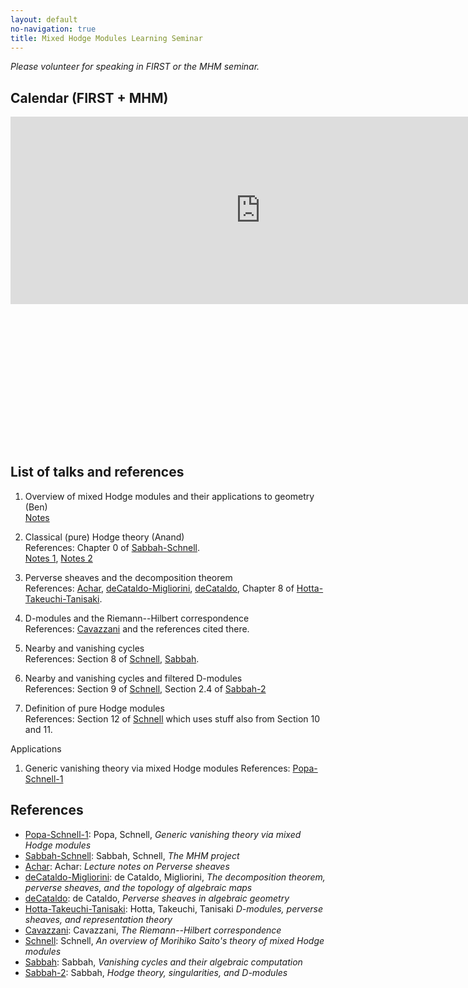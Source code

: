 ```yaml
---
layout: default
no-navigation: true
title: Mixed Hodge Modules Learning Seminar
---
```


*Please volunteer for speaking in FIRST or the MHM seminar.*

## Calendar (FIRST + MHM)

<div class="calendar" style="padding-bottom:45%">
<iframe src="https://calendar.google.com/calendar/embed?showTitle=0&amp;mode=AGENDA&amp;height=300&amp;wkst=1&amp;bgcolor=%23FFFFFF&amp;src=m8mkolro9bjhs8e300v7nmnt84%40group.calendar.google.com&amp;color=%238C500B&amp;ctz=America%2FNew_York" style="border-width:0" width="800" height="300" frameborder="0" scrolling="no"></iframe>
</div>

## List of talks and references 


1. Overview of mixed Hodge modules and their applications to geometry (Ben)  
	[Notes](mhm1.pdf) 

1. Classical (pure) Hodge theory (Anand)  
   References: Chapter 0 of [Sabbah-Schnell].  
   [Notes 1](mhm2-asilata.pdf), [Notes 2](mhm2-anand.pdf)
   
1. Perverse sheaves and the decomposition theorem  
   References: [Achar], [deCataldo-Migliorini], [deCataldo], Chapter 8 of [Hotta-Takeuchi-Tanisaki].

1. D-modules and the Riemann--Hilbert correspondence  
   References: [Cavazzani] and the references cited there.

1. Nearby and vanishing cycles  
   References: Section 8 of [Schnell], [Sabbah].

1. Nearby and vanishing cycles and filtered D-modules  
   References: Section 9 of [Schnell], Section 2.4 of [Sabbah-2]

1. Definition of pure Hodge modules  
   References: Section 12 of [Schnell] which uses stuff also from Section 10 and 11.

Applications

1. Generic vanishing theory via mixed Hodge modules
   References: [Popa-Schnell-1]


## References


* [Popa-Schnell-1]\: Popa, Schnell, *Generic vanishing theory via mixed Hodge modules*
* [Sabbah-Schnell]\: Sabbah, Schnell, *The MHM project*
* [Achar]\: Achar\: *Lecture notes on Perverse sheaves*
* [deCataldo-Migliorini]\: de Cataldo, Migliorini, *The decomposition theorem, perverse sheaves, and the topology of algebraic maps*
* [deCataldo]\: de Cataldo, *Perverse sheaves in algebraic geometry*
* [Hotta-Takeuchi-Tanisaki]\: Hotta, Takeuchi, Tanisaki *D-modules, perverse sheaves, and representation theory*
* [Cavazzani]\: Cavazzani, *The Riemann--Hilbert correspondence*
* [Schnell]\: Schnell, *An overview of Morihiko Saito's theory of mixed Hodge modules*
* [Sabbah]\: Sabbah, *Vanishing cycles and their algebraic computation*
* [Sabbah-2]\: Sabbah, *Hodge theory, singularities, and D-modules*


[Popa-Schnell-1]: mhmgv.pdf "Popa, Schnell, *Generic vanishing theory via mixed Hodge modules*"
[Sabbah-Schnell]: http://www.cmls.polytechnique.fr/perso/sabbah/MHMProject/mhm.html "Sabbah, Schnell, *The MHM project*"
[Achar]: psln.pdf "Achar: *Lecture notes on Perverse sheaves*"
[deCataldo-Migliorini]: dcm.pdf "de Cataldo, Migliorini, *The decomposition theorem, perverse sheaves, and the topology of algebraic maps*"
[deCataldo]: Cataldo.pdf "de Cataldo, *Perverse sheaves in algebraic geometry*"
[Hotta-Takeuchi-Tanisaki]: hottaetal.pdf "Hotta, Takeuchi, Tanisaki *D-modules, perverse sheaves, and representation theory*"
[Cavazzani]: D-modules.pdf "Cavazzani, *The Riemann--Hilbert correspondence*"
[Schnell]: sanya.pdf "Schnell, *An overview of Morihiko Saito's theory of mixed Hodge modules*"
[Sabbah]: sabbah_notredame1305.pdf "Sabbah, *Vanishing cycles and their algebraic computation*"
[Sabbah-2]: sabbah_luminy07.pdf "Sabbah, *Hodge theory, singularities, and D-modules*"
